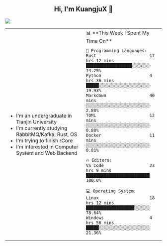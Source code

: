 <h2 align="center"> Hi, I'm KuangjuX 👋 </h2>
<p><img src="https://w.wallhaven.cc/full/nz/wallhaven-nz1e8j.jpg"></p>
<table>
    <tr>
        <td valign="center" width="50%">
            <ul>
                <li>I'm an undergraduate in Tianjin University</li>
                <li>I'm currently studying RabbitMQ/Kafka, Rust, OS</li>
                <li>I'm trying to finish rCore</li>
                <li>I'm interested in Computer System and Web Backend</li>
            </ul>
        </td>
       <td valign="top" width="50%">
<!--START_SECTION:waka-->
📊 **This Week I Spent My Time On** 

```text
💬 Programming Languages: 
Rust                     17 hrs 12 mins      ██████████████████░░░░░░░   74.29% 
Python                   4 hrs 36 mins       █████░░░░░░░░░░░░░░░░░░░░   19.93% 
Markdown                 40 mins             ░░░░░░░░░░░░░░░░░░░░░░░░░   2.88% 
TOML                     12 mins             ░░░░░░░░░░░░░░░░░░░░░░░░░   0.88% 
Docker                   11 mins             ░░░░░░░░░░░░░░░░░░░░░░░░░   0.81%

🔥 Editors: 
VS Code                  23 hrs 9 mins       █████████████████████████   100.0%

💻 Operating System: 
Linux                    18 hrs 12 mins      ███████████████████░░░░░░   78.64% 
Windows                  4 hrs 56 mins       █████░░░░░░░░░░░░░░░░░░░░   21.36%

```


<!--END_SECTION:waka-->
</td></tr>
</table>

